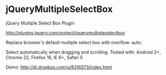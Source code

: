 jQueryMultipleSelectBox
=======================

jQuery Multiple Select Box Plugin

http://plugins.jquery.com/project/jquerymultipleselectbox

Replace browser's default multiple select box with overflow: auto.

Select automatically when dragging and scrolling.
Tested with: Android 2+, Chrome 22, Firefox 16, IE 6+, Safari 5

Demo: http://dl.dropbox.com/u/8316573/index.html 

